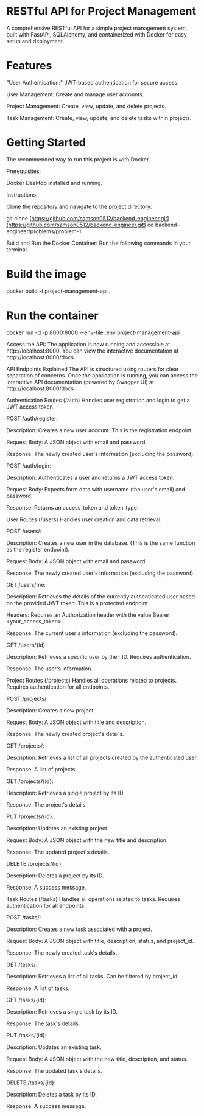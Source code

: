 # RESTful API for Project Management
A comprehensive RESTful API for a simple project management system, built with FastAPI, SQLAlchemy, and containerized with Docker for easy setup and deployment.

# Features
"User Authentication:" JWT-based authentication for secure access.

User Management: Create and manage user accounts.

Project Management: Create, view, update, and delete projects.

Task Management: Create, view, update, and delete tasks within projects.

# Getting Started
The recommended way to run this project is with Docker.

Prerequisites:

Docker Desktop installed and running.

Instructions:

Clone the repository and navigate to the project directory:

git clone [https://github.com/samson0512/backend-engineer.git](https://github.com/samson0512/backend-engineer.git)
cd backend-engineer/problems/problem-1

Build and Run the Docker Container:
Run the following commands in your terminal.

# Build the image
docker build -t project-management-api .

# Run the container
docker run -d -p 8000:8000 --env-file .env project-management-api

Access the API:
The application is now running and accessible at http://localhost:8000. You can view the interactive documentation at http://localhost:8000/docs.

API Endpoints Explained
The API is structured using routers for clear separation of concerns. Once the application is running, you can access the interactive API documentation (powered by Swagger UI) at http://localhost:8000/docs.

Authentication Routes (/auth)
Handles user registration and login to get a JWT access token.

POST /auth/register:

Description: Creates a new user account. This is the registration endpoint.

Request Body: A JSON object with email and password.

Response: The newly created user's information (excluding the password).

POST /auth/login:

Description: Authenticates a user and returns a JWT access token.

Request Body: Expects form data with username (the user's email) and password.

Response: Returns an access_token and token_type.

User Routes (/users)
Handles user creation and data retrieval.

POST /users/:

Description: Creates a new user in the database. (This is the same function as the register endpoint).

Request Body: A JSON object with email and password.

Response: The newly created user's information (excluding the password).

GET /users/me:

Description: Retrieves the details of the currently authenticated user based on the provided JWT token. This is a protected endpoint.

Headers: Requires an Authorization header with the value Bearer <your_access_token>.

Response: The current user's information (excluding the password).

GET /users/{id}:

Description: Retrieves a specific user by their ID. Requires authentication.

Response: The user's information.

Project Routes (/projects)
Handles all operations related to projects. Requires authentication for all endpoints.

POST /projects/:

Description: Creates a new project.

Request Body: A JSON object with title and description.

Response: The newly created project's details.

GET /projects/:

Description: Retrieves a list of all projects created by the authenticated user.

Response: A list of projects.

GET /projects/{id}:

Description: Retrieves a single project by its ID.

Response: The project's details.

PUT /projects/{id}:

Description: Updates an existing project.

Request Body: A JSON object with the new title and description.

Response: The updated project's details.

DELETE /projects/{id}:

Description: Deletes a project by its ID.

Response: A success message.

Task Routes (/tasks)
Handles all operations related to tasks. Requires authentication for all endpoints.

POST /tasks/:

Description: Creates a new task associated with a project.

Request Body: A JSON object with title, description, status, and project_id.

Response: The newly created task's details.

GET /tasks/:

Description: Retrieves a list of all tasks. Can be filtered by project_id.

Response: A list of tasks.

GET /tasks/{id}:

Description: Retrieves a single task by its ID.

Response: The task's details.

PUT /tasks/{id}:

Description: Updates an existing task.

Request Body: A JSON object with the new title, description, and status.

Response: The updated task's details.

DELETE /tasks/{id}:

Description: Deletes a task by its ID.

Response: A success message.
